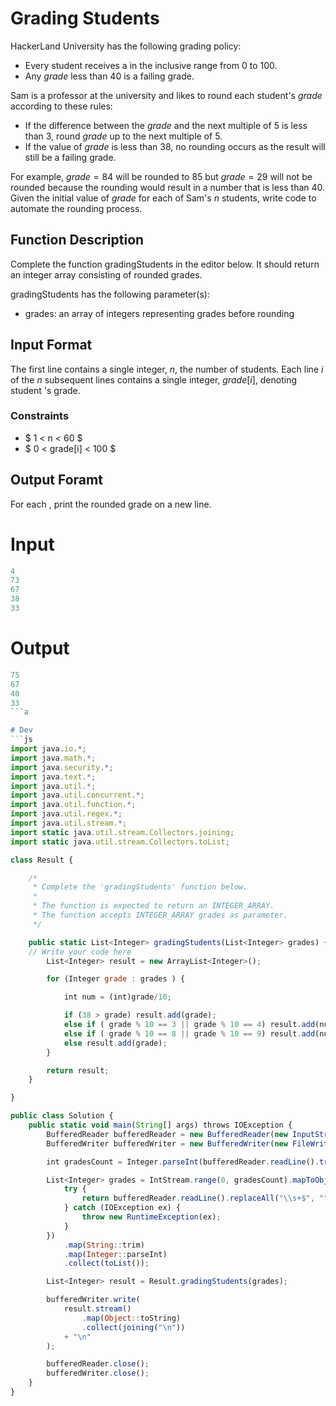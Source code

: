# Grading Students

HackerLand University has the following grading policy:

* Every student receives a  in the inclusive range from $0$ to $100$.
* Any $grade$ less than $40$ is a failing grade.

Sam is a professor at the university and likes to round each student's $grade$ according to these rules:

* If the difference between the $grade$ and the next multiple of $5$ is less than $3$, round $grade$ up to the next multiple of $5$.
* If the value of $grade$ is less than $38$, no rounding occurs as the result will still be a failing grade.

For example, $grade = 84$ will be rounded to $85$ but $grade=29$ will not be rounded because the rounding would result in a number that is less than $40$.
Given the initial value of $grade$ for each of Sam's $n$ students, write code to automate the rounding process.

## Function Description

Complete the function gradingStudents in the editor below. It should return an integer array consisting of rounded grades.

gradingStudents has the following parameter(s):

* grades: an array of integers representing grades before rounding

## Input Format

The first line contains a single integer, $n$, the number of students.
Each line $i$ of the $n$ subsequent lines contains a single integer, $grade[i]$, denoting student 's grade.

### Constraints
* $ 1 < n < 60 $
* $ 0 < grade[i] < 100 $

## Output Foramt

For each , print the rounded grade on a new line.

# Input
```js
4
73
67
38
33
```

# Output
```js
75
67
40
33
```a

# Dev
```js
import java.io.*;
import java.math.*;
import java.security.*;
import java.text.*;
import java.util.*;
import java.util.concurrent.*;
import java.util.function.*;
import java.util.regex.*;
import java.util.stream.*;
import static java.util.stream.Collectors.joining;
import static java.util.stream.Collectors.toList;

class Result {

    /*  
     * Complete the 'gradingStudents' function below.
     *
     * The function is expected to return an INTEGER_ARRAY.
     * The function accepts INTEGER_ARRAY grades as parameter.
     */

    public static List<Integer> gradingStudents(List<Integer> grades) {
    // Write your code here
        List<Integer> result = new ArrayList<Integer>();

        for (Integer grade : grades ) {

            int num = (int)grade/10;

            if (38 > grade) result.add(grade);
            else if ( grade % 10 == 3 || grade % 10 == 4) result.add(num * 10 + 5);
            else if ( grade % 10 == 8 || grade % 10 == 9) result.add(num * 10 + 10);
            else result.add(grade);
        }

        return result;
    }

}

public class Solution {
    public static void main(String[] args) throws IOException {
        BufferedReader bufferedReader = new BufferedReader(new InputStreamReader(System.in));
        BufferedWriter bufferedWriter = new BufferedWriter(new FileWriter(System.getenv("OUTPUT_PATH")));

        int gradesCount = Integer.parseInt(bufferedReader.readLine().trim());

        List<Integer> grades = IntStream.range(0, gradesCount).mapToObj(i -> {
            try {
                return bufferedReader.readLine().replaceAll("\\s+$", "");
            } catch (IOException ex) {
                throw new RuntimeException(ex);
            }
        })
            .map(String::trim)
            .map(Integer::parseInt)
            .collect(toList());

        List<Integer> result = Result.gradingStudents(grades);

        bufferedWriter.write(
            result.stream()
                .map(Object::toString)
                .collect(joining("\n"))
            + "\n"
        );

        bufferedReader.close();
        bufferedWriter.close();
    }
}

```
